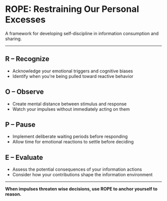 # ROPE: Restraining Our Personal Excesses

A framework for developing self-discipline in information consumption and sharing.

---

## **R – Recognize**
- Acknowledge your emotional triggers and cognitive biases
- Identify when you're being pulled toward reactive behavior

## **O – Observe**
- Create mental distance between stimulus and response
- Watch your impulses without immediately acting on them

## **P – Pause**
- Implement deliberate waiting periods before responding
- Allow time for emotional reactions to settle before deciding

## **E – Evaluate**
- Assess the potential consequences of your information actions
- Consider how your contributions shape the information environment

---

**When impulses threaten wise decisions, use ROPE to anchor yourself to reason.**